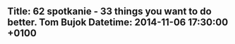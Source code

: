 Title: 62 spotkanie - 33 things you want to do better. Tom Bujok
Datetime: 2014-11-06 17:30:00 +0100
-----------------
